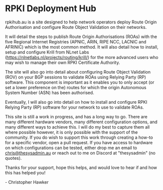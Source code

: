 # RPKI Deployment Hub

rpkihub.au is a site designed to help network operators deploy Route Origin Authorisation and configure Route Object Validation on their networks.

It will detail the steps to publish Route Origin Authorisations (ROAs) with the five Regional Internet Registries (APNIC, ARIN, RIPE NCC, LACNIC and AFRINIC) which is the most common method. It will also detail how to install, setup and configure Krill from NLnet Labs (https://nlnetlabs.nl/projects/routing/krill/) for the more advanced users who may wish to manage their own RPKI Certificate Authority.

The site will also go into detail about configuring Route Object Validation (ROV) on your BGP sessions to validate ROAs using Relying Party (RP) software. This component is important as it enables you to only accept (or set a lower preference on the) routes for which the origin Autonomous System Number (ASN) has been authorised.

Eventually, I will also go into detail on how to install and configure RPKI Relying Party (RP) software for your network to use to validate ROAs.

This site is still a work in progress, and has a long way to go. There are many different hardware vendors, many different configuration options, and many different ways to achieve this. I will do my best to capture them all where possible however, it is only possible with the support of the community. If you do wish to support this work through creating a how-to for a specific vendor, open a pull request. If you have access to hardware on which configurations can be tested, either drop me an email to chris@thesysadmin.au or reach out to me on Discord at "thesysadmin" (no quotes).

Thanks for your support, hope this helps, and would love to hear if and how this has helped you!

\- Christopher Hawker
